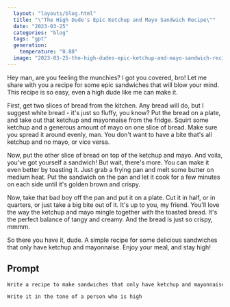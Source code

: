 ```yaml
---
  layout: "layouts/blog.html"
  title: "\"The High Dude's Epic Ketchup and Mayo Sandwich Recipe\""
  date: "2023-03-25"
  categories: "blog"
  tags: "gpt"
  generation: 
    temperature: "0.88"
  image: "2023-03-25-the-high-dudes-epic-ketchup-and-mayo-sandwich-recipe.webp"
---
```

Hey man, are you feeling the munchies? I got you covered, bro! Let me share with you a recipe for some epic sandwiches that will blow your mind. This recipe is so easy, even a high dude like me can make it.

First, get two slices of bread from the kitchen. Any bread will do, but I suggest white bread - it's just so fluffy, you know? Put the bread on a plate, and take out that ketchup and mayonnaise from the fridge. Squirt some ketchup and a generous amount of mayo on one slice of bread. Make sure you spread it around evenly, man. You don't want to have a bite that's all ketchup and no mayo, or vice versa.

Now, put the other slice of bread on top of the ketchup and mayo. And voila, you've got yourself a sandwich! But wait, there's more. You can make it even better by toasting it. Just grab a frying pan and melt some butter on medium heat. Put the sandwich on the pan and let it cook for a few minutes on each side until it's golden brown and crispy.

Now, take that bad boy off the pan and put it on a plate. Cut it in half, or in quarters, or just take a big bite out of it. It's up to you, my friend. You'll love the way the ketchup and mayo mingle together with the toasted bread. It's the perfect balance of tangy and creamy. And the bread is just so crispy, mmmm.

So there you have it, dude. A simple recipe for some delicious sandwiches that only have ketchup and mayonnaise. Enjoy your meal, and stay high!


## Prompt
```markdown
Write a recipe to make sandwiches that only have ketchup and mayonnaise.

Write it in the tone of a person who is high
```
